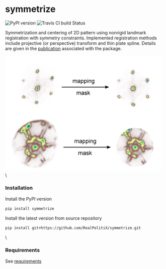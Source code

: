 symmetrize
==========

![PyPI version](https://img.shields.io/pypi/v/symmetrize.svg) ![Travis CI build Status](https://www.travis-ci.org/RealPolitiX/symmetrize.svg)



Symmetrization and centering of 2D pattern using nonrigid landmark registration with symmetry constraints. Implemented registration methods include projective (or perspective) transform and thin plate spline. Details are given in the [publication](https://arxiv.org/abs/1901.00312) associated with the package.

![Banner](https://github.com/RealPolitiX/symmetrize/blob/master/resources/RepoFig.png)
\

### Installation

Install the PyPI version

```bash
pip install symmetrize
```

Install the latest version from source repository

```bash
pip install git+https://github.com/RealPolitiX/symmetrize.git
```
\

### Requirements

See [requirements](https://github.com/RealPolitiX/symmetrize/blob/master/requirements.txt)
